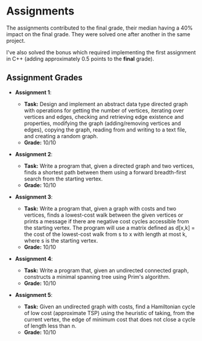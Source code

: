 # Assignments

The assignments contributed to the final grade, their median having a 40% impact on the final grade. They were solved one after another in the same project.

I've also solved the bonus which required implementing the first assignment in C++ (adding approximately 0.5 points to the **final** grade).
## Assignment Grades

- **Assignment 1**:
  - **Task:** Design and implement an abstract data type directed graph with operations for getting the number of vertices, iterating over vertices and edges, checking and retrieving edge existence and properties, modifying the graph (adding/removing vertices and edges), copying the graph, reading from and writing to a text file, and creating a random graph.
  - **Grade:** 10/10

- **Assignment 2**:
  - **Task:** Write a program that, given a directed graph and two vertices, finds a shortest path between them using a forward breadth-first search from the starting vertex.
  - **Grade:** 10/10

- **Assignment 3**:
  - **Task:** Write a program that, given a graph with costs and two vertices, finds a lowest-cost walk between the given vertices or prints a message if there are negative cost cycles accessible from the starting vertex. The program will use a matrix defined as d[x,k] = the cost of the lowest-cost walk from s to x with length at most k, where s is the starting vertex.
  - **Grade:** 10/10

- **Assignment 4**:
  - **Task:** Write a program that, given an undirected connected graph, constructs a minimal spanning tree using Prim's algorithm.
  - **Grade:** 10/10

- **Assignment 5**:
  - **Task:** Given an undirected graph with costs, find a Hamiltonian cycle of low cost (approximate TSP) using the heuristic of taking, from the current vertex, the edge of minimum cost that does not close a cycle of length less than n.
  - **Grade:** 10/10
